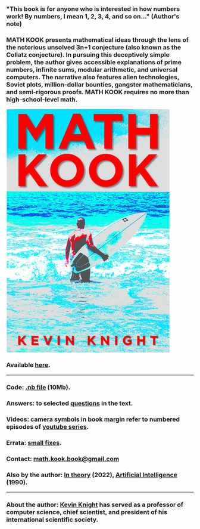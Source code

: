 
### "This book is for anyone who is interested in how numbers work! By numbers, I mean 1, 2, 3, 4, and so on..." (Author's note)

### MATH KOOK presents mathematical ideas through the lens of the notorious unsolved 3n+1 conjecture (also known as the Collatz conjecture). In pursuing this deceptively simple problem, the author gives accessible explanations of prime numbers, infinite sums, modular arithmetic, and universal computers. The narrative also features alien technologies, Soviet plots, million-dollar bounties, gangster mathematicians, and semi-rigorous proofs. MATH KOOK requires no more than high-school-level math.

<a href="https://www.amazon.com/gp/product/B0B92QRT3D/ref=ox_sc_saved_image_1?smid=A1Y53T3O3Q25L8&psc=1">
  <IMG ALIGN=CENTER SRC="mk-cover-pg.jpg"> 
    </a>

### Available <a href="https://www.amazon.com/gp/product/B0B92QRT3D/ref=ox_sc_saved_image_1?smid=A1Y53T3O3Q25L8&psc=1">here</a>.

  <hr>

### Code: <a href="math-kook.nb">.nb file</a> (10Mb).

### Answers: to selected <a href="questions.html">questions</a> in the text.

### Videos: camera symbols in book margin refer to numbered episodes of <a href="https://www.youtube.com/playlist?list=PL4lTtiG6es54CW3vr5yKm99TcTLAaE0kE">youtube series</a>.

### Errata: <a href="errata.html">small fixes</a>.

### Contact: <a href="mailto:math.kook.book@gmail.com">math.kook.book@gmail.com</a>

### Also by the author: <a href="https://www.amazon.com/gp/product/B0B92HRJWG/ref=crt_ewc_img_dp_1?ie=UTF8&psc=1&smid=ATVPDKIKX0DER">In theory</a> (2022), <a href="https://www.amazon.com/Artificial-Intelligence-Elaine-Rich/dp/0070522634/ref=sr_1_2?crid=14AZ5I9B1ISN1&amp;keywords=kevin+knight+artificial+intelligence&amp;qid=1659386396&amp;sprefix=kevin+knight+artificial+intelligenc%2Caps%2C161&amp;sr=8-2)">Artificial Intelligence</a> (1990).

<hr>
  
### About the author: <a href="https://kevincrawfordknight.github.io/">Kevin Knight</a> has served as a professor of computer science, chief scientist, and president of his international scientific society. <!-- He is currently splitting his time between indoors and outdoors. -->


